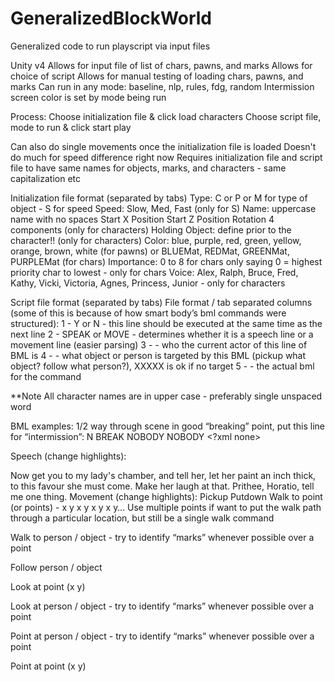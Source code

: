 # GeneralizedBlockWorld
Generalized code to run playscript via input files

Unity v4
Allows for input file of list of chars, pawns, and marks
Allows for choice of script
Allows for manual testing of loading chars, pawns, and marks
Can run in any mode: baseline, nlp, rules, fdg, random
Intermission screen color is set by mode being run

Process:
Choose initialization file & click load characters
Choose script file, mode to run & click start play

Can also do single movements once the initialization file is loaded
Doesn't do much for speed difference right now
Requires initialization file and script file to have same names for objects, marks, and characters - same capitalization etc


Initialization file format (separated by tabs)
Type: C or P or M for type of object - S for speed
Speed: Slow, Med, Fast (only for S)
Name: uppercase name with no spaces
Start X Position
Start Z Position
Rotation 4 components (only for characters)
Holding Object: define prior to the character!! (only for characters)
Color: blue, purple, red, green, yellow, orange, brown, white (for pawns) or BLUEMat, REDMat, GREENMat, PURPLEMat (for chars)
Importance: 0 to 8 for chars only saying 0 = highest priority char to lowest - only for chars
Voice: Alex, Ralph, Bruce, Fred, Kathy, Vicki, Victoria, Agnes, Princess, Junior - only for characters

Script file format (separated by tabs)
File format / tab separated columns (some of this is because of how smart body’s bml commands were structured):
1 - Y or N - this line should be executed at the same time as the next line
2 - SPEAK or MOVE - determines whether it is a speech line or a movement line (easier parsing)
3 - <character name in CAPS> - who the current actor of this line of BML is
4 - <target name in CAPS> - what object or person is targeted by this BML (pickup what object? follow what person?), XXXXX is ok if no target
5 - <bml> - the actual bml for the command

**Note All character names are in upper case - preferably single unspaced word

BML examples:
1/2 way through scene in good “breaking” point, put this line for “intermission”:
N    BREAK    NOBODY    NOBODY    <?xml none></xml>

Speech (change highlights):
<? xml version="1.0" encoding="UTF-8" standalone="no" ? ><act><participant id="HAMLET" role="actor" /><fml><turn start="take" end="give" /><affect type="neutral" target="addressee"></affect><culture type="neutral"></culture><personality type="neutral"></personality></fml><bml><speech id="sp1" ref="" type="application/ssml+xml">Now get you to my lady's chamber,  and tell her,  let her paint an inch thick,  to this favour she must come.  Make her laugh at that.  Prithee,  Horatio,  tell me one thing. </speech></bml></act>

Movement (change highlights):
Pickup
<? xml version="1.0" encoding="UTF-8" standalone="no" ? ><act><participant id="GRAVEDIGGER" role="actor" /><bml><sbm:reach sbm:action="pick-up" target="SKULL1"/></bml></act>

Putdown
<? xml version="1.0" encoding="UTF-8" standalone="no" ? ><act><participant id="GRAVEDIGGER" role="actor" /><bml><sbm:reach sbm:action="put-down" target="SKULL1" /></bml></act>

Walk to point (or points) - x y x y x y x y… Use multiple points if want to put the walk path through a particular location, but still be a single walk command
<?xml version="1.0" encoding="UTF-8" standalone="no" ?><act><participant id="GRAVEDIGGER" role="actor" /><bml><locomotion target="-7.5 0 -10 20" type="basic" manner="walk" /></bml></act>

Walk to person / object - try to identify “marks” whenever possible over a point
<?xml version="1.0" encoding="UTF-8" standalone="no" ?><act><participant id="GRAVEDIGGER" role="actor" /><bml><locomotion target="GRAVE" type="basic" manner="walk" /></bml></act>

Follow person / object
<?xml version="1.0" encoding="UTF-8" standalone="no" ?><act><participant id="GRAVEDIGGERTWO" role="actor" /><bml><locomotion sbm:follow="GRAVEDIGGER" type="basic" manner="walk" proximity="50"/></bml></act>

Look at point (x y)
<?xml version="1.0" encoding="UTF-8" standalone="no" ?><act><participant id="GRAVEDIGGER" role="actor" /><bml><gaze target="10 36" /></bml></act>

Look at person / object - try to identify “marks” whenever possible over a point
<?xml version="1.0" encoding="UTF-8" standalone="no" ?><act><participant id="GRAVEDIGGER" role="actor" /><bml><gaze target="GRAVE" /></bml></act>

Point at person / object - try to identify “marks” whenever possible over a point
<?xml version="1.0" encoding="UTF-8" standalone="no" ?><act><participant id="GRAVEDIGGERTWO" role="actor" /><bml><gesture lexeme="POINT" target="GRAVE" /></bml></act>

Point at point (x y)
<?xml version="1.0" encoding="UTF-8" standalone="no" ?><act><participant id="GRAVEDIGGER" role="actor" /><bml><gesture lexeme="POINT" target="-5 62" /></bml></act>